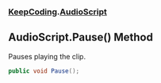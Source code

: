 ### [KeepCoding](KeepCoding.md 'KeepCoding').[AudioScript](KeepCoding_AudioScript.md 'KeepCoding.AudioScript')
## AudioScript.Pause() Method
Pauses playing the clip.  
```csharp
public void Pause();
```
